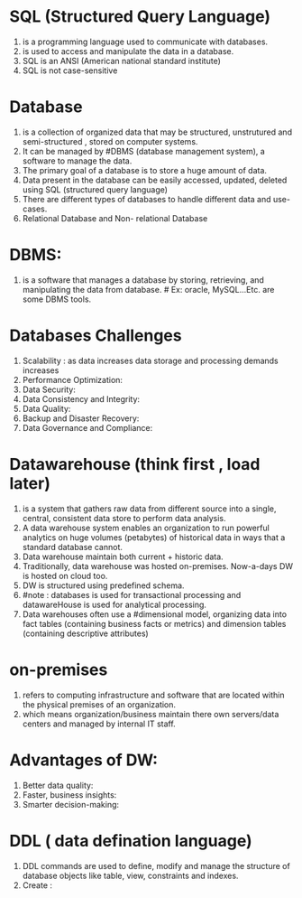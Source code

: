 # SQL (Structured Query Language)
1. is a programming language used to communicate with databases.
2. is used to access and manipulate the data in a database.
3. SQL is an ANSI (American national standard institute)
4. SQL is not case-sensitive

# Database
1. is a collection of organized data that may be structured, unstrutured and semi-structured , stored on computer systems.
2. It can be managed by #DBMS (database management system), a software to manage the data.
3. The primary goal of a database is to store a huge amount of data.
4. Data present in the database can be easily accessed, updated, deleted using SQL (structured query language)
5. There are different types of databases to handle different data and use-cases. 
6. Relational Database and Non- relational Database

# DBMS:  
1. is a software that manages a database by storing, retrieving, and manipulating the data from database. # Ex: oracle, MySQL...Etc. are some DBMS tools.

# Databases Challenges
1. Scalability : as data increases data storage and processing demands increases
2. Performance Optimization:
3. Data Security:
4. Data Consistency and Integrity:
5. Data Quality:
6. Backup and Disaster Recovery:
7. Data Governance and Compliance:

# Datawarehouse (think first , load later)
1. is a system that gathers raw data from different source into a single, central, consistent data store to perform data analysis.
2. A data warehouse system enables an organization to run powerful analytics on huge volumes (petabytes) of historical data in ways that a standard database cannot.
3. Data warehouse maintain both current + historic data.
4. Traditionally, data warehouse was hosted on-premises. Now-a-days DW is hosted on cloud too.
5. DW is structured using predefined schema.
6. #note : databases is used for transactional processing and datawareHouse is used for analytical processing.
7. Data warehouses often use a #dimensional model, organizing data into fact tables (containing business facts or metrics) and dimension tables (containing descriptive attributes)

# on-premises
1. refers to computing infrastructure and software that are located within the physical premises of an organization.
2. which means organization/business maintain there own servers/data centers and managed by internal IT staff.

# Advantages of DW:
1. Better data quality:
2. Faster, business insights:
3. Smarter decision-making:

# DDL ( data defination language)
1. DDL commands are used to define, modify and manage the structure of database objects like table, view, constraints and indexes.
2. Create : 







